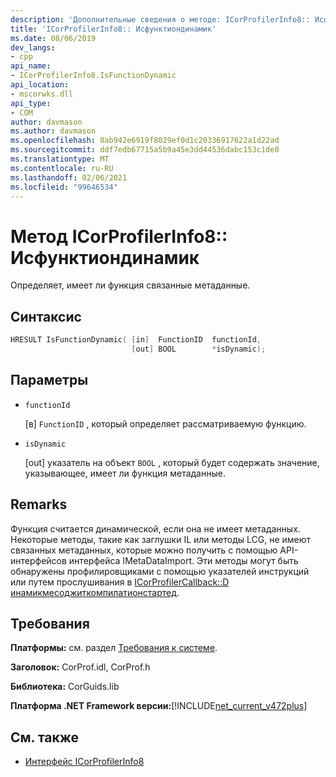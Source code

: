 ```yaml
---
description: 'Дополнительные сведения о методе: ICorProfilerInfo8:: Исфунктиондинамик'
title: 'ICorProfilerInfo8:: Исфунктиондинамик'
ms.date: 08/06/2019
dev_langs:
- cpp
api_name:
- ICorProfilerInfo8.IsFunctionDynamic
api_location:
- mscorwks.dll
api_type:
- COM
author: davmason
ms.author: davmason
ms.openlocfilehash: 8ab942e6919f8029ef0d1c20336917622a1d22ad
ms.sourcegitcommit: ddf7edb67715a5b9a45e3dd44536dabc153c1de0
ms.translationtype: MT
ms.contentlocale: ru-RU
ms.lasthandoff: 02/06/2021
ms.locfileid: "99646534"
---
```

# <a name="icorprofilerinfo8isfunctiondynamic-method"></a>Метод ICorProfilerInfo8:: Исфунктиондинамик

Определяет, имеет ли функция связанные метаданные.

## <a name="syntax"></a>Синтаксис

```cpp
HRESULT IsFunctionDynamic( [in]  FunctionID  functionId,
                           [out] BOOL        *isDynamic);
```

## <a name="parameters"></a>Параметры

- `functionId`

  \[в] `FunctionID` , который определяет рассматриваемую функцию.

- `isDynamic`

  \[out] указатель на объект `BOOL` , который будет содержать значение, указывающее, имеет ли функция метаданные.

## <a name="remarks"></a>Remarks

Функция считается динамической, если она не имеет метаданных. Некоторые методы, такие как заглушки IL или методы LCG, не имеют связанных метаданных, которые можно получить с помощью API-интерфейсов интерфейса IMetaDataImport. Эти методы могут быть обнаружены профилировщиками с помощью указателей инструкций или путем прослушивания в [ICorProfilerCallback::D инамикмесоджиткомпилатионстартед](icorprofilercallback8-dynamicmethodjitcompilationstarted-method.md).

## <a name="requirements"></a>Требования

**Платформы:** см. раздел [Требования к системе](../../get-started/system-requirements.md).

**Заголовок:** CorProf.idl, CorProf.h

**Библиотека:** CorGuids.lib

**Платформа .NET Framework версии:**[!INCLUDE[net_current_v472plus](../../../../includes/net-current-v472plus.md)]

## <a name="see-also"></a>См. также

- [Интерфейс ICorProfilerInfo8](icorprofilerinfo8-interface.md)
